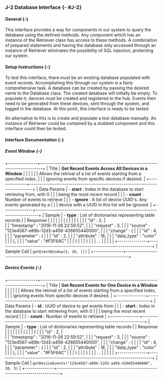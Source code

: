 ### J-2 Database Interface {- #J-2}

#### General {-}

This interface provides a way for components in our system to query the database using the defined
methods. Any component which has an instance of the Retriever class has access to these methods. 
A combination of prepared statements and having the database only accessed through an instance of
Retriever eliminates the possibility of SQL injection, protecting our system.

#### Setup Instructions {-}

To test this interface, there must be an existing database populated with event records. 
Accomplishing this through our system is a fairly comprehensive task. A database can be created by
passing the desired name to the Database class. The created database will initially be empty. To
populate it, devices must be created and registered to the hub. Events then need to be generated 
from these devices, sent through the system, and logged in the database. At this point, this 
interface is ready to be tested.

An alternative to this is to create and populate a test database manually. An instance of Retriever 
could be contained by a stubbed component and this interface could then be tested.

#### Interface Documentation {-}

##### Event Window {-}

+---------------+-------------------------------------------------------------------------------+
| Title     	| **Get Recent Events Across All Devices in a Window**	       					|
|      		 	|                                                                             	|
|       		| Allows the retrival of a list of events starting from a specified index,		|
|				| ignoring events from specific devices if desired.								|
+---------------+-------------------------------------------------------------------------------+
| Data Params	| - **start** *<int>*: Index in the database to start retrieving from, with 0 	|
|				|	being the most recent record												|
| 				| - **count** *<int>*: Number of events to retrieve								|
| 				| - **ignore** *<list>*: A list of device UUID's. Any events generated by a 	|
|				| device with a UUID in this list will be ignored.								|
+---------------+-------------------------------------------------------------------------------+
| Sample		| - **type** *<list>*: List of dictionaries representing table records 			|
| Response		| 																				|
|				|																				|
| 				|			[																	|
|				|				{ 																|
| 				|					"id" 		: 2,											|	
| 				|					"timestamp" : "2016-11-26 22:59:52",						|
| 				|					"request" 	: 3,											|
| 				|					"source" 	: "123e4567-e89b-12d3-a456-426655440000",		|
| 				|					"change" 	: {												|
| 				|						"id" 		: 4,										|
|				|						"parameter" : {											|
|				|							"id" 		: 2,									|
|				|							"attribute"	: 18,									|
|				|							"data_type"	: "color"								|
|				|						},														|
|				|						"value" : "#F5F6AC"										|
|				|					}															|
| 				|				}																|
|				|				...																|
|				|			]																	|
+---------------+-------------------------------------------------------------------------------+
| Sample Call	| `getEventWindow(5, 10, [])`													|
+---------------+-------------------------------------------------------------------------------+


##### Device Events {-}

+---------------+-------------------------------------------------------------------------------+
| Title     	| **Get Recent Events for One Device in a Window**	       						|
|      		 	|                                                                             	|
|       		| Allows the retrival of a list of events starting from a specified index,		|
|				| ignoring events from specific devices if desired.								|
+---------------+-------------------------------------------------------------------------------+
| Data Params	| - **id** *<string>*: UUID of device to get events from						|
|				| - **start** *<int>*: Index in the database to start retrieving from, with 0 	|
|				|	being the most recent record												|
| 				| - **count** *<int>*: Number of events to retrieve								|
+---------------+-------------------------------------------------------------------------------+
| Sample		| - **type** *<list>*: List of dictionaries representing table records 			|
| Response		| 																				|
|				|																				|
| 				|			[																	|
|				|				{ 																|
| 				|					"id" 		: 2,											|	
| 				|					"timestamp" : "2016-11-26 22:59:52",						|
| 				|					"request" 	: 3,											|
| 				|					"source" 	: "123e4567-e89b-12d3-a456-426655440000",		|
| 				|					"change" 	: {												|
| 				|						"id" 		: 4,										|
|				|						"parameter" : {											|
|				|							"id" 		: 2,									|
|				|							"attribute"	: 18,									|
|				|							"data_type"	: "color"								|
|				|						},														|
|				|						"value" : "#F5F6AC"										|
|				|					}															|
| 				|				}																|
|				|				...																|
|				|			]																	|
+---------------+-------------------------------------------------------------------------------+
| Sample Call	| `getDeviceEvents("123e4567-e89b-12d3-a456-426655440000", 10, 5)`				|
+---------------+-------------------------------------------------------------------------------+

